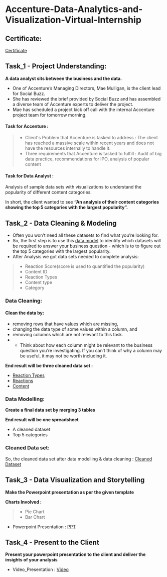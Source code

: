 # Accenture-Data-Analytics-and-Visualization-Virtual-Internship
## Certificate:
[Certificate](https://github.com/ShridhanJadhav/Accenture-Data-Analytics-Virtual-Experience/blob/main/Accenture%20Certificate.pdf)

## Task_1 - Project Understanding:

**A data analyst sits between the business and the data.**

 - One of Accenture’s Managing Directors, Mae Mulligan, is the client lead for Social Buzz.
 - She has reviewed the brief provided by Social Buzz and has assembled a diverse team of Accenture experts to deliver the project.
 - Mae has scheduled a project kick off call with the internal Accenture project team for tomorrow morning.

#### Task for Accenture : 

 >- Client's Problem that Accenture is tasked to address : The client has reached a massive scale within recent years and does not have the resources internally to handle it.
 >- Three requirements that Accenture is tasked to fulfill : Audit of big data practice, recommendations for IPO, analysis of popular content

 
 #### Task for Data Analyst :
Analysis of sample data sets with visualizations to understand the popularity of different content categories.

In short, the client wanted to see **“An analysis of their content categories showing the top 5 categories with the largest popularity”.** 

## Task_2 - Data Cleaning & Modeling

 - Often you won’t need all these datasets to find what you’re looking for.
 - So, the first step is to use this [data model](https://github.com/ShridhanJadhav/Accenture-Data-Analytics-Virtual-Experience/blob/main/Task_2_%20Data%20Cleaning%20%26%20Modeling/Data%20model.pdf) to identify which datasets will be required to answer your business question - which is to to figure out the top 5 categories with the largest popularity.
 - After Analysis we got data sets needed to complete analysis:
 >- Reaction Score(score is used to quantified the popularity)
 >- Content ID
 >- Reaction Types
 >- Content type
 >- Category
 
### Data Cleaning:
#### Clean the data by:
 - removing rows that have values which are missing,
 - changing the data type of some values within a column, and
 - removing columns which are not relevant to this task.
 - - Think about how each column might be relevant to the business question you’re investigating. If you can’t think of why a column may be useful, it may not be worth including it.

**End result will be three cleaned data set :**
 - [Reaction Types](https://github.com/ShridhanJadhav/Accenture-Data-Analytics-Virtual-Experience/blob/main/Datasets/ReactionTypes.csv)
 - [Reactions](https://github.com/ShridhanJadhav/Accenture-Data-Analytics-Virtual-Experience/blob/main/Datasets/Reactions.csv)
 - [Content](https://github.com/ShridhanJadhav/Accenture-Data-Analytics-Virtual-Experience/blob/main/Datasets/Content.csv)

### Data Modelling:

**Create a final data set by merging 3 tables**

**End result will be one spreadsheet**
 - A cleaned dataset
 - Top 5 categories
 
 ### Cleaned Data set:
 So, the cleaned data set after data modelling & data cleaning : [Cleaned Dataset](https://github.com/ShridhanJadhav/Accenture-Data-Analytics-Virtual-Experience/blob/main/Task_2_%20Data%20Cleaning%20%26%20Modeling/Cleaned%20Dataset.xlsx)
 
 ## Task_3 - Data Visualization and Storytelling

 **Make the Powerpoint presentation as per the given template**
 
 **Charts Involved :**
  >- Pie Chart
  >- Bar Chart
  
 - Powerpoint Presentation : [PPT](https://github.com/ShridhanJadhav/Accenture-Data-Analytics-Virtual-Experience/blob/main/Task_3_%20Data%20Visualization%20%26%20Storytelling/PowerPoint%20presentation.pptx)
 
 ## Task_4 - Present to the Client
 
 **Present your powerpoint presentation to the client and deliver the insights of your analysis** 
 
- Video_Presentation : [Video](https://github.com/ShridhanJadhav/Accenture-Data-Analytics-Virtual-Experience/blob/main/Task_4_%20Present%20to%20the%20Client/Presentation.webm)
